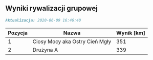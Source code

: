 ## Wyniki rywalizacji grupowej

```markdown
Aktualizacja: 2020-06-09 16:46:40
```

Pozycja | Nazwa | Wynik [km] |
------------ | -------------  | -------------
 1 |Ciosy Mocy aka Ostry Cień Mgły | 351 
 2 |Drużyna A | 339
